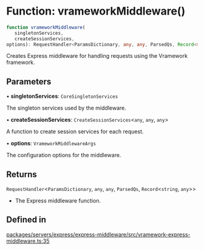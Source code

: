 # Function: vrameworkMiddleware()

```ts
function vrameworkMiddleware(
   singletonServices, 
   createSessionServices, 
options): RequestHandler<ParamsDictionary, any, any, ParsedQs, Record<string, any>>
```

Creates Express middleware for handling requests using the Vramework framework.

## Parameters

• **singletonServices**: `CoreSingletonServices`

The singleton services used by the middleware.

• **createSessionServices**: `CreateSessionServices`\<`any`, `any`, `any`\>

A function to create session services for each request.

• **options**: `VrameworkMiddlewareArgs`

The configuration options for the middleware.

## Returns

`RequestHandler`\<`ParamsDictionary`, `any`, `any`, `ParsedQs`, `Record`\<`string`, `any`\>\>

- The Express middleware function.

## Defined in

[packages/servers/express/express-middleware/src/vramework-express-middleware.ts:35](https://github.com/vramework/vramework/blob/d6bdd98863fc2395b074502b5cd67b069031d73f/packages/servers/express/express-middleware/src/vramework-express-middleware.ts#L35)
